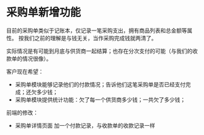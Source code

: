 # 采购单新增功能

目前的采购单类似于记账本，仅记录一笔采购支出，拥有商品列表和总金额等属性。
按我们之前的理解是与钱无关，当作采购完成钱就两清了。

实际情况是有可能到月底与供货商一起结算；也存在分次支付的可能（与我们的收款单的情况很像）。

客户现在希望：

- 采购单模块能够记录他们的付款情况；告诉他们这笔采购单是否已经支付完成；还欠多少钱；
- 采购单模块提供统计功能：欠了每一个供货商多少钱；一共欠了多少钱；

前端的修改：

- 采购单详情页面 加一个付款记录，与收款单的收款记录一样
